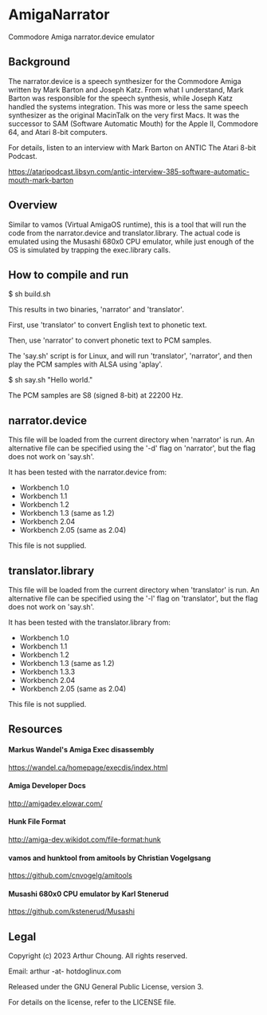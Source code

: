 # AmigaNarrator

Commodore Amiga narrator.device emulator

## Background

The narrator.device is a speech synthesizer for the Commodore Amiga written by
Mark Barton and Joseph Katz. From what I understand, Mark Barton was responsible
for the speech synthesis, while Joseph Katz handled the systems integration. This
was more or less the same speech synthesizer as the original MacinTalk on the
very first Macs. It was the successor to SAM (Software Automatic Mouth) for the
Apple II, Commodore 64, and Atari 8-bit computers.

For details, listen to an interview with Mark Barton on ANTIC The Atari 8-bit
Podcast.

https://ataripodcast.libsyn.com/antic-interview-385-software-automatic-mouth-mark-barton

## Overview

Similar to vamos (Virtual AmigaOS runtime), this is a tool that will run the
code from the narrator.device and translator.library. The actual code is
emulated using the Musashi 680x0 CPU emulator, while just enough of the OS
is simulated by trapping the exec.library calls.

## How to compile and run

$ sh build.sh

This results in two binaries, 'narrator' and 'translator'.

First, use 'translator' to convert English text to phonetic text.

Then, use 'narrator' to convert phonetic text to PCM samples.

The 'say.sh' script is for Linux, and will run 'translator', 'narrator', and
then play the PCM samples with ALSA using 'aplay'.

$ sh say.sh "Hello world."

The PCM samples are S8 (signed 8-bit) at 22200 Hz.

## narrator.device

This file will be loaded from the current directory when 'narrator' is run. An
alternative file can be specified using the '-d' flag on 'narrator', but the
flag does not work on 'say.sh'.

It has been tested with the narrator.device from:

- Workbench 1.0
- Workbench 1.1
- Workbench 1.2
- Workbench 1.3 (same as 1.2)
- Workbench 2.04
- Workbench 2.05 (same as 2.04)

This file is not supplied.

## translator.library

This file will be loaded from the current directory when 'translator' is run. An
alternative file can be specified using the '-l' flag on 'translator', but the
flag does not work on 'say.sh'.

It has been tested with the translator.library from:

- Workbench 1.0
- Workbench 1.1
- Workbench 1.2
- Workbench 1.3 (same as 1.2)
- Workbench 1.3.3
- Workbench 2.04
- Workbench 2.05 (same as 2.04)

This file is not supplied.

## Resources

#### Markus Wandel's Amiga Exec disassembly
https://wandel.ca/homepage/execdis/index.html

#### Amiga Developer Docs
http://amigadev.elowar.com/
 
#### Hunk File Format
http://amiga-dev.wikidot.com/file-format:hunk

#### vamos and hunktool from amitools by Christian Vogelgsang
https://github.com/cnvogelg/amitools

#### Musashi 680x0 CPU emulator by Karl Stenerud
https://github.com/kstenerud/Musashi

## Legal

Copyright (c) 2023 Arthur Choung. All rights reserved.

Email: arthur -at- hotdoglinux.com

Released under the GNU General Public License, version 3.

For details on the license, refer to the LICENSE file.

